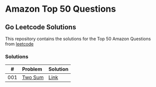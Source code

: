 # Amazon Top 50 Questions
## Go Leetcode Solutions

This repository contains the solutions for the Top 50 Amazon Questions from [leetcode](https://leetcode.com/problem-list/top-amazon-questions/)

### Solutions

|#    | Problem |Solution|
|:---:|:--------|:-------|
| 001 |[Two Sum](https://leetcode.com/problems/two-sum/)|[Link](https://github.com/albertopformoso/go-leetcode/001-two-sum)|
